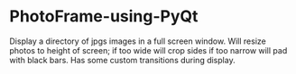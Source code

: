 # PhotoFrame-using-PyQt
Display a directory of jpgs images in a full screen window. Will resize photos to height of screen; if too wide will crop sides
if too narrow will pad with black bars. Has some custom transitions during display.
